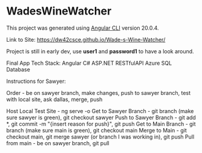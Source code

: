 # WadesWineWatcher

This project was generated using [Angular CLI](https://github.com/angular/angular-cli) version 20.0.4.

Link to Site: https://dw42csce.github.io/Wade-s-Wine-Watcher/

Project is still in early dev, use **user1** and **password1**  to have a look around.

Final App Tech Stack:
Angular
C# ASP.NET
RESTfulAPI
Azure SQL Database






Instructions for Sawyer:

Order - be on sawyer branch, make changes, push to sawyer branch, test with local site, ask dallas, merge, push

Host Local Test Site - ng serve -o
Get to Sawyer Branch - git branch (make sure sawyer is green), git checkout sawyer
Push to Sawyer Branch - git add *, git commit -m "{insert reason for push}", git push
Get to Main Branch - git branch (make sure main is green), git checkout main
Merge to Main - git checkout main, git merge sawyer (or branch I was working in), git push
Pull from main - be on sawyer branch, git pull

